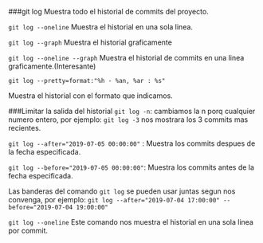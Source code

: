 ###git log
Muestra todo el historial de commits del proyecto.

`git log --oneline`
Muestra el historial en una sola linea.

`git log --graph`
Muestra el historial graficamente 

`git log --oneline --graph`
Muestra el historial de commits en una linea graficamente.(Interesante)

`git log --pretty=format:"%h - %an, %ar : %s"`

Muestra el historial con el formato que indicamos.

###Limitar la salida del historial 
`git log -n`: cambiamos  la n porq cualquier numero entero, por ejemplo: `git log -3` nos mostrara los 3 commits mas recientes.

`git log --after="2019-07-05 00:00:00"` : Muestra los commits despues de la fecha especificada.

`git log --before="2019-07-05 00:00:00"`: Muestra los commits antes de la fecha especificada. 

Las banderas del comando `git log` se pueden  usar juntas segun nos convenga, por ejemplo:
`git log --after="2019-07-04 17:00:00" --before="2019-07-04 19:00:00"` 

`git log --oneline`
Este comando nos muestra el historial en una sola linea por commit.
